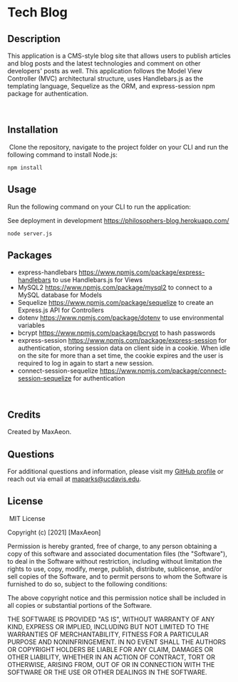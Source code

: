 # Tech Blog

## Description 
This application is a CMS-style blog site that allows users to publish articles and blog posts and the latest technologies and comment on other developers' posts as well. This application follows the Model View Controller (MVC) architectural structure, uses Handlebars.js as the templating language, Sequelize as the ORM, and express-session npm package for authentication.

​
## Installation
​
Clone the repository, navigate to the project folder on your CLI and run the following command to install Node.js:

```npm install```
## Usage 
Run the following command on your CLI to run the application:

See deployment in development https://philosophers-blog.herokuapp.com/

```node server.js```
## Packages

* express-handlebars https://www.npmjs.com/package/express-handlebars to use Handlebars.js for Views
* MySQL2  https://www.npmjs.com/package/mysql2 to connect to a MySQL database for Models
* Sequelize https://www.npmjs.com/package/sequelize to create an Express.js API for Controllers
* dotenv https://www.npmjs.com/package/dotenv to use environmental variables
* bcrypt https://www.npmjs.com/package/bcrypt to hash passwords
* express-session https://www.npmjs.com/package/express-session for authentication, storing session data on client side in a cookie. When idle on the site for more than a set time, the cookie expires and the user is required to log in again to start a new session.
* connect-session-sequelize https://www.npmjs.com/package/connect-session-sequelize for authentication

​
## Credits

Created by MaxAeon.

## Questions
For additional questions and information, please visit my [GitHub profile](github.com/maxaeon/)
or reach out via email at maparks@ucdavis.edu.

## License
​
MIT License

Copyright (c) [2021] [MaxAeon]

Permission is hereby granted, free of charge, to any person obtaining a copy
of this software and associated documentation files (the "Software"), to deal
in the Software without restriction, including without limitation the rights
to use, copy, modify, merge, publish, distribute, sublicense, and/or sell
copies of the Software, and to permit persons to whom the Software is
furnished to do so, subject to the following conditions:

The above copyright notice and this permission notice shall be included in all
copies or substantial portions of the Software.

THE SOFTWARE IS PROVIDED "AS IS", WITHOUT WARRANTY OF ANY KIND, EXPRESS OR
IMPLIED, INCLUDING BUT NOT LIMITED TO THE WARRANTIES OF MERCHANTABILITY,
FITNESS FOR A PARTICULAR PURPOSE AND NONINFRINGEMENT. IN NO EVENT SHALL THE
AUTHORS OR COPYRIGHT HOLDERS BE LIABLE FOR ANY CLAIM, DAMAGES OR OTHER
LIABILITY, WHETHER IN AN ACTION OF CONTRACT, TORT OR OTHERWISE, ARISING FROM,
OUT OF OR IN CONNECTION WITH THE SOFTWARE OR THE USE OR OTHER DEALINGS IN THE
SOFTWARE.
